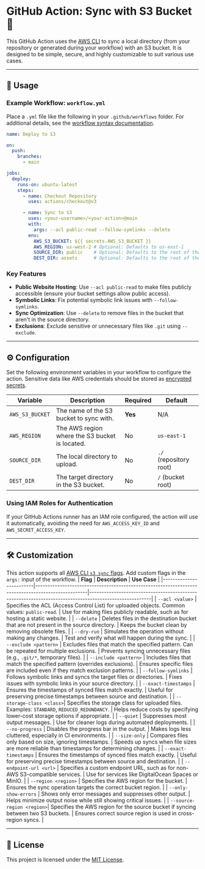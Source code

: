 
# GitHub Action: Sync with S3 Bucket 🔄

This GitHub Action uses the [AWS CLI](https://docs.aws.amazon.com/cli/index.html) to sync a local directory (from your repository or generated during your workflow) with an S3 bucket. It is designed to be simple, secure, and highly customizable to suit various use cases.

---

## 🚀 Usage

### Example Workflow: `workflow.yml`

Place a `.yml` file like the following in your `.github/workflows` folder. For additional details, see the [workflow syntax documentation](https://help.github.com/en/articles/workflow-syntax-for-github-actions).

```yaml
name: Deploy to S3

on:
  push:
    branches:
      - main

jobs:
  deploy:
    runs-on: ubuntu-latest
    steps:
      - name: Checkout Repository
        uses: actions/checkout@v3

      - name: Sync to S3
        uses: <your-username>/<your-action>@main
        with:
          args: --acl public-read --follow-symlinks --delete
        env:
          AWS_S3_BUCKET: ${{ secrets.AWS_S3_BUCKET }}
          AWS_REGION: us-west-2 # Optional: Defaults to us-east-1
          SOURCE_DIR: public    # Optional: Defaults to the root of the repository
          DEST_DIR: assets      # Optional: Defaults to the root of the S3 bucket
```

### Key Features
- **Public Website Hosting**: Use `--acl public-read` to make files publicly accessible (ensure your bucket settings allow public access).
- **Symbolic Links**: Fix potential symbolic link issues with `--follow-symlinks`.
- **Sync Optimization**: Use `--delete` to remove files in the bucket that aren't in the source directory.
- **Exclusions**: Exclude sensitive or unnecessary files like `.git` using `--exclude`.

---

## ⚙️ Configuration

Set the following environment variables in your workflow to configure the action. Sensitive data like AWS credentials should be stored as [encrypted secrets](https://docs.github.com/en/actions/security-guides/encrypted-secrets).

| Variable                | Description                                                                                       | Required | Default         |
|-------------------------|---------------------------------------------------------------------------------------------------|----------|-----------------|
| `AWS_S3_BUCKET`         | The name of the S3 bucket to sync with.                                                          | **Yes**  | N/A             |
| `AWS_REGION`            | The AWS region where the S3 bucket is located.                                                   | No       | `us-east-1`     |
| `SOURCE_DIR`            | The local directory to upload.                                                                   | No       | `./` (repository root) |
| `DEST_DIR`              | The target directory in the S3 bucket.                                                           | No       | `/` (bucket root) |

### Using IAM Roles for Authentication
If your GitHub Actions runner has an IAM role configured, the action will use it automatically, avoiding the need for `AWS_ACCESS_KEY_ID` and `AWS_SECRET_ACCESS_KEY`.

---

## 🛠 Customization

This action supports all [AWS CLI `s3 sync` flags](https://docs.aws.amazon.com/cli/latest/reference/s3/sync.html). Add custom flags in the `args:` input of the workflow.
| **Flag**                | **Description**                                                                                   | **Use Case**                                                                                          |
|-------------------------|---------------------------------------------------------------------------------------------------|-------------------------------------------------------------------------------------------------------|
| `--acl <value>`         | Specifies the ACL (Access Control List) for uploaded objects. Common values: `public-read`.      | Use for making files publicly readable, such as for hosting a static website.                        |
| `--delete`              | Deletes files in the destination bucket that are not present in the source directory.            | Keeps the bucket clean by removing obsolete files.                                                   |
| `--dry-run`             | Simulates the operation without making any changes.                                              | Test and verify what will happen during the sync.                                                    |
| `--exclude <pattern>`   | Excludes files that match the specified pattern. Can be repeated for multiple exclusions.         | Prevents syncing unnecessary files (e.g., `.git/*`, temporary files).                                |
| `--include <pattern>`   | Includes files that match the specified pattern (overrides exclusions).                          | Ensures specific files are included even if they match exclusion patterns.                           |
| `--follow-symlinks`     | Follows symbolic links and syncs the target files or directories.                                 | Fixes issues with symbolic links in your source directory.                                           |
| `--exact-timestamps`    | Ensures the timestamps of synced files match exactly.                                            | Useful for preserving precise timestamps between source and destination.                             |
| `--storage-class <class>`| Specifies the storage class for uploaded files. Examples: `STANDARD`, `REDUCED_REDUNDANCY`.      | Helps reduce costs by specifying lower-cost storage options if appropriate.                          |
| `--quiet`               | Suppresses most output messages.                                                                 | Use for cleaner logs during automated deployments.                                                   |
| `--no-progress`         | Disables the progress bar in the output.                                                         | Makes logs less cluttered, especially in CI environments.                                            |
| `--size-only`           | Compares files only based on size, ignoring timestamps.                                          | Speeds up syncs when file sizes are more reliable than timestamps for determining changes.            |
| `--exact-timestamps`    | Ensures the timestamps of synced files match exactly.                                            | Useful for preserving precise timestamps between source and destination.                             |
| `--endpoint-url <url>`  | Specifies a custom endpoint URL, such as for non-AWS S3-compatible services.                     | Use for services like DigitalOcean Spaces or MinIO.                                                  |
| `--region <region>`     | Specifies the AWS region for the bucket.                                                         | Ensures the sync operation targets the correct bucket region.                                         |
| `--only-show-errors`    | Shows only error messages and suppresses other output.                                           | Helps minimize output noise while still showing critical issues.                                      |
| `--source-region <region>`| Specifies the AWS region for the source bucket if syncing between two S3 buckets.               | Ensures correct source region is used in cross-region syncs.                                          |


---

## 📜 License

This project is licensed under the [MIT License](LICENSE.md).
